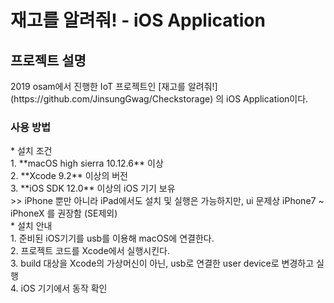 <h1>재고를 알려줘! - iOS Application</h1>
<h2>프로젝트 설명</h2>
2019 osam에서 진행한 IoT 프로젝트인 [재고를 알려줘!](https://github.com/JinsungGwag/Checkstorage) 의 iOS Application이다.<br>

<h3>사용 방법</h3>
* 설치 조건 <br>
1. **macOS high sierra 10.12.6** 이상 <br>
2. **Xcode 9.2** 이상의 버전 <br>
3. **iOS SDK 12.0** 이상의 iOS 기기 보유 <br>
>> iPhone 뿐만 아니라 iPad에서도 설치 및 실행은 가능하지만, ui 문제상 iPhone7 ~ iPhoneX 를 권장함 (SE제외) <br>
* 설치 안내 <br>
1. 준비된 iOS기기를 usb를 이용해 macOS에 연결한다. <br>
2. 프로젝트 코드를 Xcode에서 실행시킨다. <br>
3. build 대상을 Xcode의 가상머신이 아닌, usb로 연결한 user device로 변경하고 실행 <br>
4. iOS 기기에서 동작 확인 <br>
